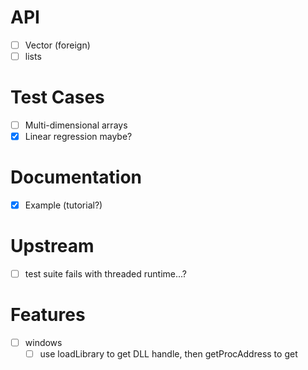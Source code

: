 # API
- [ ] Vector (foreign)
- [ ] lists
# Test Cases
- [ ] Multi-dimensional arrays
- [x] Linear regression maybe?
# Documentation
- [x] Example (tutorial?)
# Upstream
- [ ] test suite fails with threaded runtime...?
# Features
- [ ] windows 
  - [ ] use loadLibrary to get DLL handle, then getProcAddress to get
